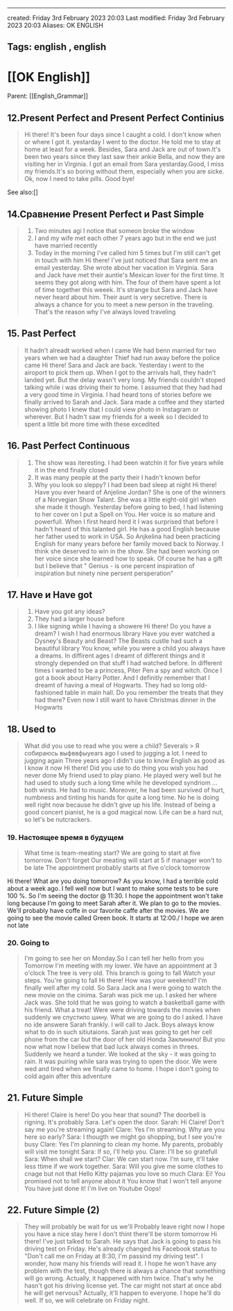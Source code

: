 

---
created: Friday 3rd February 2023 20:03
Last modified: Friday 3rd February 2023 20:03
Aliases: OK ENGLISH

Tags: english ,  english
---

# [[OK English]]

Parent: [[English_Grammar]]

## 12.Present Perfect and Present Perfect Continius

>Hi there!
>It's been four days since I caught a cold. I don't know when or where I got it. yestarday I went to the doctor. He told me to stay at home at least for a week. Besides, Sara and Jack are out of town.It's been two years since they last saw their ankie Bella, and now they are visiting her in Virginia. I got an email from Sara yestarday.Good, I miss my friends.It's so boring without them, especially when you are sicke. Ok, now I need to take pills. Good bye!

See also:[]

## 14.Сравнение Present Perfect и Past Simple

>1. Two minutes agi I notice that someon broke the window
>2. I and my wife met each other 7 years ago but in the end we just have married recently
>3. Today in the morning I've called him 5 times but I'm still can't get in touch with him
>Hi there! I've just noticed that Sara sent me an email yesterday. She wrote about her vacation in Virginia. Sara and Jack have met their auntie's Mexican lover for the first time. It seems they got along with him. The four of them have spent a lot of time together this weeek. It's strange but Sara and Jack have never heard about him. Their aunt is very secretive.
>There is always a chance for you to meet a new person in the traveling. That's the reason why I've always loved traveling

## 15. Past Perfect

>It hadn't alreadt worked when I came
>We had benn married for two years when we had a daughter
>Thief had run away before the police came
>Hi there! Sara and Jack are back. Yesterday i went to the airoport to pick them up.
>When I got to the arrivals hall, they hadn't landed yet. But the delay wasn't  very long.
>My friends couldn't stoped talking while i was driving their to home. I assumed that they had had a very good time in Virginia. I had heard tons of stories before we finally arrived to Sarah and Jack. Sara made a coffee and they started showing photo
>I knew that I could view photo in Instagram or wherever. But I hadn't saw my friends for a week so I decided to spent a little bit more time with these excedited  

## 16. Past Perfect Continuous

>1. The show was iteresting. I had been watchin it for five years while it in the end finally closed
>2. It was many people at the party their I hadn't known befor
>3. Why you look so sleppy? I had been bad sleep at night
>Hi there! Have you ever heard of Anjeline Jordan? She is one of the winners of a Norvegian Show Talant. She was a little eight-old girl when she made it though. Yesterday before going to bed, I had listening to her cover on I put a Spell on You. Her voice is so mature and powerfull. When I first heard herd it I was surprised that before I hadn't heard of this talanted girl. He has a good English because her father used to work in USA. So Anjkelina had been practicing English for many years before her family moved back to Norway. I think she deserved to win in the show. She had been working on her voice since she learned how to speak. Of course he has a gift but I believe that " Genius - is one percent inspiration of inspiration but ninety nine persent  persperation"

## 17. Have и Have got
> 1. Have you got any ideas?
> 2. They had a larger house before
> 3. I like signing while I having a showere
> Hi there! Do you have a dream?
  I wish I had enormous library
> Have you ever watched a Dysney's  Beauty and Beast? The Beasts custle had such a beautiful library
> You know, while you were a child you always have a dreams. In diffirent ages I dreamt of different things and it strongly depended on that stuff I had watched before. In different times I wanted to be a princess, Piter Pen a spy and witch.
> Once I got a book about Harry Potter. And I definitly remember that I dreamt of having a meal of Hogwarts. They had so long old-fashioned table in main hall. Do you remember the treats that they had there? Even now I still want to have Christmas dinner in the Hogwarts

## 18. Used to
>What did you use to read whe you were a child?
>Severals > Я собираюсь выфввфыyears ago I used to jugging a lot. I need to jugging again
>Three years ago I didn't use to know English as good as I know it now
>Hi there! Did you use to do thing you wish you had never done
>My friend used to play piano. He played wery well but he had used to study such a long time while he developed syndriom ... both wirsts. He had to music. Moreover, he had been survived of hurt, numbness and tinting his hands for quite a long time. No he is doing well right now because he didn't give up his life. Instead of being a good concert pianist, he is a god magical now. 
>Life can be a hard nut, so let's be nutcrackers.

### 19. Настоящее время в будущем

>What time is team-meating start?
>We are going to start at five tomorrow. Don't forget
>Our meating will start at 5 if manager won't to be late
>The appointment probably starts at five o'clock tomorrow
>
Hi there! What are you doing tomorrow?
As you know, I had a terrible cold about a week ago. I fell well now but I want to make some tests to be sure 100 %. So I'm seeing the doctor @ 11:30. I hope the appointment won't take long because I'm going to meet Sarah after it. We plan to go to the movies. We'll probably have coffe in our favorite caffe after the movies. We are going to see the movie called Green book. It starts at 12:00./ I hope we aren not late

### 20. Going to
> I'm going to see her on Monday.So I can tell her hello from you
> Tomorrow I'm meeting with my lower. We have an appointment at 3 o'clock
> The tree is very old. This branch is going to fall
> Watch your steps. You're going to fall
> Hi there! How was your weekend?
> I'm finally well after my cold. So Sara Jack ana I were going to watch the new movie on the cinima. Sarah was pick me up. I asked her where Jack was. She told that he was going to watch a basketball game with his friend. What a treat!
> Were were driving towards the movies when suddenly  we спустило шину. What we are going to do I asked.
> I have no ide answere Sarah frankly. I will call to Jack. Boys always know what to do in such sitiutaions.
> Sarah just was going to get her cell phone from the car but the door of her old Honda Заклинило!
> But you now what now I beliew that bad luck always comes in threes. Suddenly we heard a tunder. We looked at the sky - it was going to rain. It was puiring while sara was trying to open the door. We were wed and tired when we finally came to home. I hope i don't going to cold again after this adventure

## 21. Future Simple
>Hi there! Claire is here! Do you hear that sound? The doorbell is rigning. It's probably Sara. Let's open the door.
>Sarah: Hi Claire! Don't say me you're streaming again!
>Clare: Yes I'm streaming. Why are you here so early?
>Sara: I thougth we might go shopping, but I see you're busy
>Clare: Yes I'm planning to clean my home. My parents, probably will visit me tonight
>Sara: If so, I'll help you. 
>Clare: I'll be so gratefull
>Sara: When shall we start?
>Clar: We can start now. I'm sure, it'll take less ttime if we work together.
>Sara: Will you give me some clothes to cnage but not that Hello Kitty pajamas you love so much
>Clara: Ei! You promised not to tell anyone about it
>You know that I won't tell anyone
>You have just done it! I'm live on Youtube
>Oops!

## 22. Future Simple (2)
>They will probably  be wait for us
>we'll Probably  leave right now
>I hope you have a nice stay here
>I don't thint there'll be storm tomorrow 
>Hi there! I've just talked to Sarah. He says that Jack is going to pass his driving test on Friday. He's already changed his Facebook status to "Don't call me on Friday at 8:30, I'm passind my driving test". I wonder, how many his friends will read it.
>I hope he won't have any problem with the test, though there is always a chance that something will go wrong. Actually, it happened with him twice. That's why he hasn't got his driving license yet. The car might not start at once abd he will get nervous? Actually, it'll happen to everyone. I hope he'll do well. If so, we will celebrate on Friday night. 